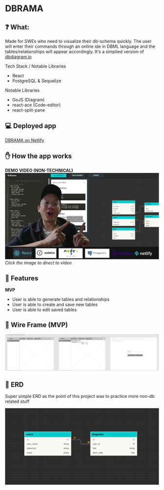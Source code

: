 # DBRAMA

## ❓ What:

Made for SWEs who need to visualize their db-schema quickly. The user will enter their commands through an online ide in DBML language and the tables/relationships will appear accordingly. It's a simplied version of [dbdiagram.io](https://dbdiagram.io/home)

Tech Stack / Notable Libraries

- React
- PostgreSQL & Sequelize

Notable Libraries

- GoJS (Diagram)
- react-ace (Code-editor)
- react-split-pane

## 💻 Deployed app

<!-- prettier-ignore -->
<a href="https://dbrama.netlify.app/" target="_blank">DBRAMA on Netlify</a>

## ✋ How the app works

**DEMO VIDEO (NON-TECHNICAL)**
[![DemoVideo](/readme_images/dbrama-mvp-demo-video-cover-image.jpg)](https://youtu.be/1p-fe7vg4bU 'DemoVideo')
_Click the image to direct to video_

## 🌈 Features

**MVP**

- User is able to generate tables and relationships
- User is able to create and save new tables
- User is able to edit saved tables

## 📱 Wire Frame (MVP)

![Image of user flow ](/readme_images/dbrama-wireframe.jpg)

## 🧠 ERD

Super simple ERD as the point of this project was to practice more non-db related stuff

![Image of ERD](/readme_images/dbrama-erd.jpg)
